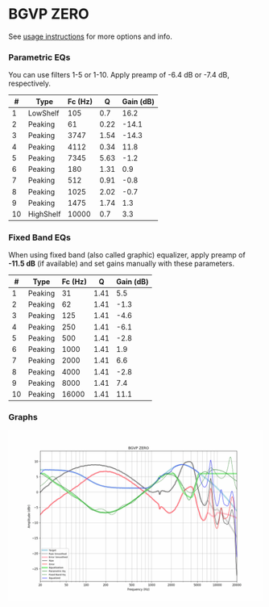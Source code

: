 # BGVP ZERO
See [usage instructions](https://github.com/jaakkopasanen/AutoEq#usage) for more options and info.

### Parametric EQs
You can use filters 1-5 or 1-10. Apply preamp of -6.4 dB or -7.4 dB, respectively.

|   # | Type      |   Fc (Hz) |    Q |   Gain (dB) |
|-----|-----------|-----------|------|-------------|
|   1 | LowShelf  |       105 | 0.7  |        16.2 |
|   2 | Peaking   |        61 | 0.22 |       -14.1 |
|   3 | Peaking   |      3747 | 1.54 |       -14.3 |
|   4 | Peaking   |      4112 | 0.34 |        11.8 |
|   5 | Peaking   |      7345 | 5.63 |        -1.2 |
|   6 | Peaking   |       180 | 1.31 |         0.9 |
|   7 | Peaking   |       512 | 0.91 |        -0.8 |
|   8 | Peaking   |      1025 | 2.02 |        -0.7 |
|   9 | Peaking   |      1475 | 1.74 |         1.3 |
|  10 | HighShelf |     10000 | 0.7  |         3.3 |

### Fixed Band EQs
When using fixed band (also called graphic) equalizer, apply preamp of **-11.5 dB** (if available) and set gains manually with these parameters.

|   # | Type    |   Fc (Hz) |    Q |   Gain (dB) |
|-----|---------|-----------|------|-------------|
|   1 | Peaking |        31 | 1.41 |         5.5 |
|   2 | Peaking |        62 | 1.41 |        -1.3 |
|   3 | Peaking |       125 | 1.41 |        -4.6 |
|   4 | Peaking |       250 | 1.41 |        -6.1 |
|   5 | Peaking |       500 | 1.41 |        -2.8 |
|   6 | Peaking |      1000 | 1.41 |         1.9 |
|   7 | Peaking |      2000 | 1.41 |         6.6 |
|   8 | Peaking |      4000 | 1.41 |        -2.8 |
|   9 | Peaking |      8000 | 1.41 |         7.4 |
|  10 | Peaking |     16000 | 1.41 |        11.1 |

### Graphs
![](./BGVP%20ZERO.png)
